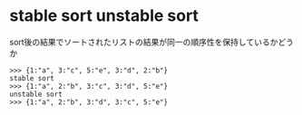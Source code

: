 # stable sort unstable sort
sort後の結果でソートされたリストの結果が同一の順序性を保持しているかどうか
```
>>> {1:"a", 3:"c", 5:"e", 3:"d", 2:"b"}
stable sort
>>> {1:"a", 2:"b", 3:"c", 3:"d", 5:"e"}
unstable sort
>>> {1:"a", 2:"b", 3:"d", 3:"c", 5:"e"}
``` 

